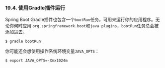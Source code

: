 ### 19.4. 使用Gradle插件运行

Spring Boot Gradle插件也包含一个`bootRun`任务，可用来运行你的应用程序。无论你何时应用 `org.springframework.boot`和`java plugins`，`bootRun`任务总会被添加进去。
```shell
$ gradle bootRun
```
你可能还会想使用操作系统环境变量`JAVA_OPTS`：
```shell
$ export JAVA_OPTS=-Xmx1024m
```
